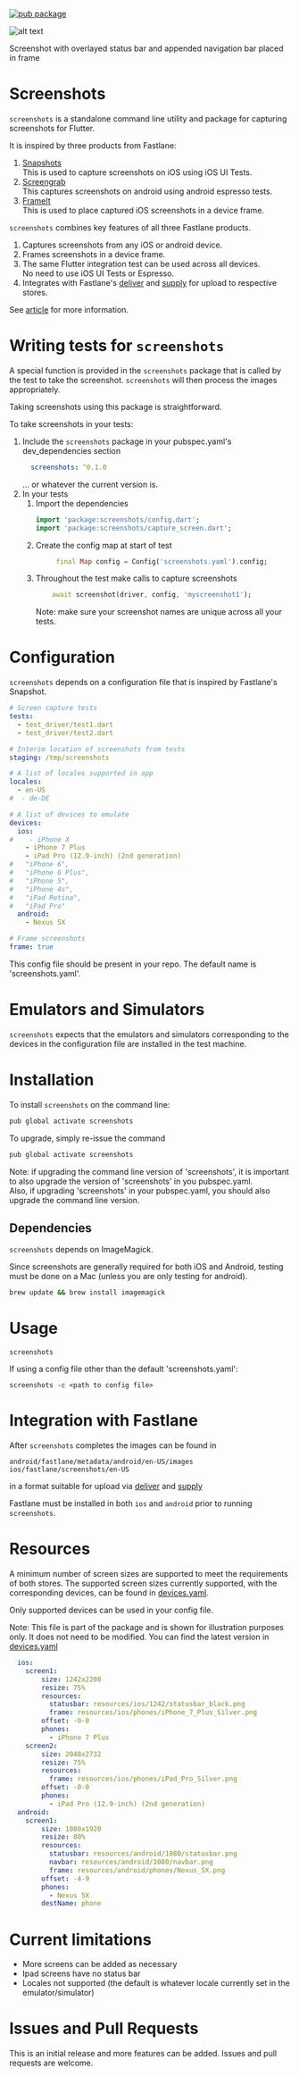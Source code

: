 
[![pub package](https://img.shields.io/pub/v/screenshots.svg)](https://pub.dartlang.org/packages/screenshots)

![alt text][fade]

[fade]: https://github.com/mmcc007/screenshots/raw/master/fade.gif "Screenshot with overlayed status bar and appended navigation bar placed in frame"  
Screenshot with overlayed status bar and appended navigation bar placed in frame  

# Screenshots

`screenshots` is a standalone command line utility and package for capturing screenshots for Flutter. 

It is inspired by three products from Fastlane:  
1. [Snapshots](https://docs.fastlane.tools/getting-started/ios/screenshots/)  
   This is used to capture screenshots on iOS using iOS UI Tests.
1. [Screengrab](https://docs.fastlane.tools/actions/screengrab/)  
   This captures screenshots on android using android espresso tests.
1. [FrameIt](https://docs.fastlane.tools/actions/frameit/)  
   This is used to place captured iOS screenshots in a device frame.

`screenshots` combines key features of all three Fastlane products.  
1. Captures screenshots from any iOS or android device.
2. Frames screenshots in a device frame.
3. The same Flutter integration test can be used across all devices.  
   No need to use iOS UI Tests or Espresso.
4. Integrates with Fastlane's [deliver](https://docs.fastlane.tools/actions/deliver/) 
and [supply](https://docs.fastlane.tools/actions/supply/) for upload to respective stores.

See [article](https://medium.com/@nocnoc/automated-screenshots-for-flutter-f78be70cd5fd) for more information.

# Writing tests for `screenshots`
A special function is provided in
the `screenshots` package that is called by the test to take the screenshot. `screenshots` will
then process the images appropriately.

Taking screenshots using this package is straightforward.

To take screenshots in your tests:
1. Include the `screenshots` package in your pubspec.yaml's dev_dependencies section  
   ````yaml
     screenshots: ^0.1.0
   ````
   ... or whatever the current version is.
2. In your tests
    1. Import the dependencies  
       ````dart
       import 'package:screenshots/config.dart';
       import 'package:screenshots/capture_screen.dart';
       ````
    2. Create the config map at start of test  
       ````dart
            final Map config = Config('screenshots.yaml').config;
       ````  
    3. Throughout the test make calls to capture screenshots  
       ````dart
           await screenshot(driver, config, 'myscreenshot1');
       ````
       Note: make sure your screenshot names are unique across all your tests.

# Configuration
`screenshots` depends on a configuration file that is inspired
by Fastlane's Snapshot.
````yaml
# Screen capture tests
tests:
  - test_driver/test1.dart
  - test_driver/test2.dart

# Interim location of screenshots from tests
staging: /tmp/screenshots

# A list of locales supported in app
locales:
  - en-US
#  - de-DE

# A list of devices to emulate
devices:
  ios:
#    - iPhone X
    - iPhone 7 Plus
    - iPad Pro (12.9-inch) (2nd generation)
#   "iPhone 6",
#   "iPhone 6 Plus",
#   "iPhone 5",
#   "iPhone 4s",
#   "iPad Retina",
#   "iPad Pro"
  android:
    - Nexus 5X

# Frame screenshots
frame: true
````
This config file should be present in your repo. The default name is 'screenshots.yaml'.

# Emulators and Simulators
`screenshots` expects that the emulators and simulators corresponding 
to the devices in the configuration file are installed in the test machine.

# Installation
To install `screenshots` on the command line:
````bash
pub global activate screenshots
````
To upgrade, simply re-issue the command
````bash
pub global activate screenshots
````
Note: if upgrading the command line version of 'screenshots', it is important to also upgrade the version of 'screenshots' in you pubspec.yaml.  
Also, if upgrading 'screenshots' in your pubspec.yaml, you should also upgrade the command line version.  

## Dependencies
`screenshots` depends on ImageMagick.  

Since screenshots are generally required for both iOS and Android, testing must be done on a Mac
(unless you are only testing for android).

````bash
brew update && brew install imagemagick
````

# Usage

````
screenshots
````
If using a config file other than the default 'screenshots.yaml':
````
screenshots -c <path to config file>
````

# Integration with Fastlane
After `screenshots` completes the images can be found in
````
android/fastlane/metadata/android/en-US/images
ios/fastlane/screenshots/en-US
````
in a format suitable for upload via [deliver](https://docs.fastlane.tools/actions/deliver/) 
and [supply](https://docs.fastlane.tools/actions/supply/)

Fastlane must be installed in both `ios` and `android` prior to running `screenshots`.  

# Resources
A minimum number of screen sizes are supported to meet the requirements of both stores.
The supported screen sizes currently supported, with the corresponding devices, can be
 found in [devices.yaml](https://github.com/mmcc007/screenshots/blob/master/lib/resources/devices.yaml). 
 
 Only supported devices can be used in your config file.  
 
 Note: This file is part of the package and is shown for illustration purposes
 only. It does not need to be modified. You can find the latest version in [devices.yaml](https://github.com/mmcc007/screenshots/blob/master/lib/resources/devices.yaml)
````yaml
  ios:
    screen1:
        size: 1242x2208
        resize: 75%
        resources:
          statusbar: resources/ios/1242/statusbar_black.png
          frame: resources/ios/phones/iPhone_7_Plus_Silver.png
        offset: -0-0
        phones:
          - iPhone 7 Plus
    screen2:
        size: 2048x2732
        resize: 75%
        resources:
          frame: resources/ios/phones/iPad_Pro_Silver.png
        offset: -0-0
        phones:
          - iPad Pro (12.9-inch) (2nd generation)
  android:
    screen1:
        size: 1080x1920
        resize: 80%
        resources:
          statusbar: resources/android/1080/statusbar.png
          navbar: resources/android/1080/navbar.png
          frame: resources/android/phones/Nexus_5X.png
        offset: -4-9
        phones:
          - Nexus 5X
        destName: phone
````
# Current limitations
* More screens can be added as necessary
* Ipad screens have no status bar
* Locales not supported (the default is whatever locale currently set in the emulator/simulator)

# Issues and Pull Requests
This is an initial release and more features can be added. Issues and pull requests are welcome.